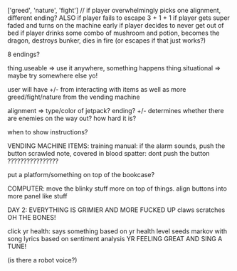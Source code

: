 
['greed', 'nature', 'fight']
// if player overwhelmingly picks one alignment, different ending? ALSO if player fails to escape
3 + 1 + 1
if player gets super faded and turns on the machine early
if player decides to never get out of bed
if player drinks some combo of mushroom and potion, becomes the dragon, destroys bunker, dies in fire (or escapes if that just works?)

8 endings?


thing.useable => use it anywhere, something happens
thing.situational => maybe try somewhere else yo!



user will have +/- from interacting with items
as well as more greed/fight/nature from the vending machine

alignment => type/color of jetpack? ending?
+/- determines whether there are enemies on the way out? how hard it is?





when to show instructions?



VENDING MACHINE ITEMS:
training manual: if the alarm sounds, push the button
scrawled note, covered in blood spatter: dont push the button
????????????????



put a platform/something on top of the bookcase?



COMPUTER: move the blinky stuff more on top of things. align buttons into more panel like stuff























DAY 2: EVERYTHING IS GRIMIER AND MORE FUCKED UP
claws scratches
OH THE BONES!








click yr health: says something based on yr health level
seeds markov with song lyrics based on sentiment analysis
YR FEELING GREAT AND SING A TUNE!

(is there a robot voice?)





